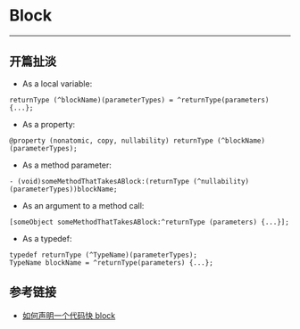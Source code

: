 # Block

---
## 开篇扯淡

* As a local variable:    <br>

```objc
returnType (^blockName)(parameterTypes) = ^returnType(parameters) {...};
```
* As a property:    <br>

```objc
@property (nonatomic, copy, nullability) returnType (^blockName)(parameterTypes);
```
* As a method parameter: <br>

```objc
- (void)someMethodThatTakesABlock:(returnType (^nullability)(parameterTypes))blockName;
```
* As an argument to a method call: <br>

```objc
[someObject someMethodThatTakesABlock:^returnType (parameters) {...}];
```

* As a typedef:  <br>

```objc
typedef returnType (^TypeName)(parameterTypes);
TypeName blockName = ^returnType(parameters) {...};
```

## 参考链接

* [如何声明一个代码快 block](http://fuckingblocksyntax.com/)